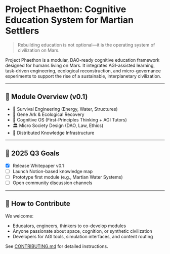 # Project Phaethon: Cognitive Education System for Martian Settlers

> Rebuilding education is not optional—it is the operating system of civilization on Mars.

Project Phaethon is a modular, DAO-ready cognitive education framework designed for humans living on Mars. It integrates AGI-assisted learning, task-driven engineering, ecological reconstruction, and micro-governance experiments to support the rise of a sustainable, interplanetary civilization.

---

## 🧩 Module Overview (v0.1)

- 🔧 Survival Engineering (Energy, Water, Structures)
- 🧬 Gene Ark & Ecological Recovery
- 🧠 Cognitive OS (First-Principles Thinking + AGI Tutors)
- 🏛 Micro Society Design (DAO, Law, Ethics)
- 📡 Distributed Knowledge Infrastructure

---

## 📍 2025 Q3 Goals

- [x] Release Whitepaper v0.1
- [ ] Launch Notion-based knowledge map
- [ ] Prototype first module (e.g., Martian Water Systems)
- [ ] Open community discussion channels

---

## 🤝 How to Contribute

We welcome:

- Educators, engineers, thinkers to co-develop modules
- Anyone passionate about space, cognition, or synthetic civilization
- Developers for AGI tools, simulation interfaces, and content routing

See [CONTRIBUTING.md](./CONTRIBUTING.md) for detailed instructions.

